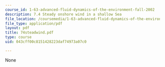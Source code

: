 ```yaml
---
course_id: 1-63-advanced-fluid-dynamics-of-the-environment-fall-2002
description: 7.4 Steady onshore wind in a shallow Sea
file_location: /coursemedia/1-63-advanced-fluid-dynamics-of-the-environment-fall-2002/043cff00c8151428223daf74973a07c0_74steadwind.pdf
file_type: application/pdf
layout: pdf
title: 74steadwind.pdf
type: course
uid: 043cff00c8151428223daf74973a07c0

---
```

None